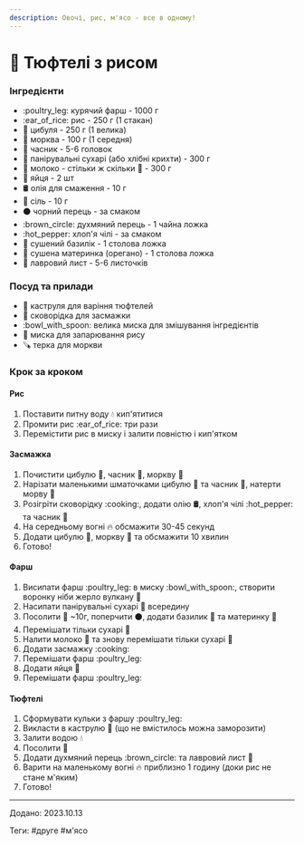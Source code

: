 ```yaml
---
description: Овочі, рис, м'ясо - все в одному!
---
```


# 🧆 Тюфтелі з рисом

### Інгредієнти

* :poultry\_leg: курячий фарш - 1000 г
* :ear\_of\_rice: рис - 250 г (1 стакан)
* :onion: цибуля - 250 г (1 велика)
* :carrot: морква - 100 г (1 середня)
* :garlic: часник - 5-6 головок
* :bread: панірувальні сухарі (або хлібні крихти) - 300 г
* 🍶 молоко - стільки ж скільки :bread: - 300 г
* :egg: яйця - 2 шт
* 🛢️ олія для смаження - 10 г
* :salt: сіль - 10 г
* ⚫ чорний перець - за смаком
* :brown\_circle: духмяний перець - 1 чайна ложка
* :hot\_pepper: хлоп'я чілі - за смаком
* :herb: сушений базилік - 1 столова ложка
* :herb: сушена материнка (орегано) - 1 столова ложка
* :herb: лавровий лист - 5-6 листочків

### Посуд та прилади

* 🍲 каструля для варіння тюфтелей
* 🍳 сковорідка для засмажки
* :bowl\_with\_spoon: велика миска для змішування інгредієнтів
* 🥣 миска для запарювання рису
* 🪚 терка для моркви

### Крок за кроком

#### Рис

1. Поставити питну воду :droplet: кип'ятитися
2. Промити рис :ear\_of\_rice: три рази
3. Перемістити рис в миску і залити повністю і кип'ятком

#### Засмажка

1. Почистити цибулю :onion:, часник :garlic:, моркву :carrot:
2. Нарізати маленькими шматочками цибулю :onion: та часник :garlic:, натерти морву :carrot:&#x20;
3. Розігріти сковорідку :cooking:, додати олію 🛢️, хлоп'я чілі :hot\_pepper: та часник :garlic:
4. На середньому вогні :fire: обсмажити 30-45 секунд
5. Додати цибулю :onion:, моркву :carrot: та обсмажити 10 хвилин
6. Готово!

#### Фарш

1. Висипати фарш :poultry\_leg: в миску :bowl\_with\_spoon:, створити воронку ніби жерло вулкану :volcano:
2. Насипати панірувальні сухарі :bread: всередину
3. Посолити :salt: \~10г, поперчити ⚫, додати базилик :herb: та материнку :herb:
4. Перемішати тільки сухарі :bread:
5. Налити молоко 🍶 та знову перемішати тільки сухарі :bread:
6. Додати засмажку :cooking:
7. Перемішати фарш :poultry\_leg:
8. Додати яйця :egg:
9. Перемішати фарш :poultry\_leg:

#### Тюфтелі

1. Сформувати кульки з фаршу :poultry\_leg:
2. Викласти в каструлю 🍲 (що не вмістилось можна заморозити)
3. Залити водою :droplet:
4. Посолити :salt:
5. Додати духмяний перець :brown\_circle: та лавровий лист :herb:
6. Варити на маленькому вогні :fire: приблизно 1 годину (доки рис не стане м'яким)
7. Готово!

***

Додано: 2023.10.13

Теги: #друге #м'ясо
